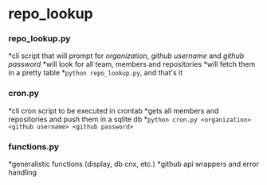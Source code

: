 # repo_lookup

### repo_lookup.py
*cli script that will prompt for *organization*, *github username* and *github password*
*will look for all team, members and repositories
*will fetch them in a pretty table
*`python repo_lookup.py`, and that's it

### cron.py
*cli cron script to be executed in crontab
*gets all members and repositories and push them in a sqlite db
*`python cron.py <organization> <github username> <github password>`

### functions.py
*generalistic functions (display, db cnx, etc.)
*github api wrappers and error handling
